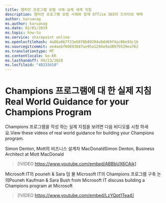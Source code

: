 ```yaml
---
title: 챔피언 프로그램 모범 사례-실제 세계 지침
description: 챔피언 프로그램 모범 사례와 함께 Office 365의 드라이브 채택
author: karuanag
ms.author: karuanag
ms.date: 02/01/2019
ms.topic: how-to
ms.service: sharepoint online
ms.openlocfilehash: 4a86a067f23e68f8b89294a9dd69f4ac06e93c1b
ms.sourcegitcommit: ee4aebf60893887ae95a1294a9ad8975539ea762
ms.translationtype: MT
ms.contentlocale: ko-KR
ms.lasthandoff: 09/23/2020
ms.locfileid: "48233410"
---
```

# <a name="real-world-guidance-for-your-champions-program"></a><span data-ttu-id="4c97a-103">Champions 프로그램에 대 한 실제 지침</span><span class="sxs-lookup"><span data-stu-id="4c97a-103">Real World Guidance for your Champions Program</span></span>

<span data-ttu-id="4c97a-104">Champions 프로그램을 작성 하는 실제 지침을 보려면 다음 비디오를 시청 하세요.</span><span class="sxs-lookup"><span data-stu-id="4c97a-104">View these videos of real world guidance for building your Champions program.</span></span>  

<span data-ttu-id="4c97a-105">Simon Denton, Mott의 비즈니스 설계자 MacDonald</span><span class="sxs-lookup"><span data-stu-id="4c97a-105">Simon Denton, Business Architect at Mott MacDonald</span></span>

> [!VIDEO https://www.youtube.com/embed/ABBbUX6CAik]

<span data-ttu-id="4c97a-106">Microsoft IT의 pouneh & Sara 덤 불 Microsoft IT의 Champions 프로그램 구축 논의</span><span class="sxs-lookup"><span data-stu-id="4c97a-106">Pouneh Kaufman & Sara Bush from Microsoft IT discuss building a Champions program at Microsoft</span></span>

> [!VIDEO https://www.youtube.com/embed/LzYQpt1Tea4]
